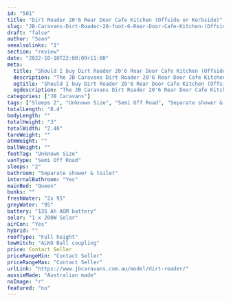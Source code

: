 ```yaml
---
id: "501"
title: "Dirt Roader 20'6 Rear Door Cafe Kitchen (Offside or Kerbside)"
slug: "JB-Caravans-Dirt-Roader-20-foot-6-Rear-Door-Cafe-Kitchen-(Offside-or-Kerbside)"
draft: "false"
author: "Sean"
seealsolinks: "1"
section: "review"
date: "2022-10-10T22:00:09+11:00"
meta:
  title: "Should I buy Dirt Roader 20'6 Rear Door Cafe Kitchen (Offside or Kerbside) by JB Caravans?"
  description: "The JB Caravans Dirt Roader 20'6 Rear Door Cafe Kitchen (Offside or Kerbside) is classed as Semi Off Road, and sleeps 2 people. It is Australian made and comes in at Unknown Size. It generally has Separate shower & toilet."
  ogtitle: "Should I buy Dirt Roader 20'6 Rear Door Cafe Kitchen (Offside or Kerbside) by JB Caravans?"
  ogdescription: "The JB Caravans Dirt Roader 20'6 Rear Door Cafe Kitchen (Offside or Kerbside) is classed as Semi Off Road, and sleeps 2 people. It is Australian made and comes in at Unknown Size. It generally has Separate shower & toilet."
categories: ["JB Caravans"]
tags: ["Sleeps 2", "Unknown Size", "Semi Off Road", "Separate shower & toilet", "Full height", "Price Unknown", "Australian made"]
totalLength: "8.4"
bodyLength: ""
totalHeight: "3"
totalWidth: "2.48"
tareWeight: ""
atmWeight: ""
ballWeight: ""
footTag: "Unknown Size"
vanType: "Semi Off Road"
sleeps: "2"
bathroom: "Separate shower & toilet"
internalBathroom: "Yes"
mainBed: "Queen"
bunks: ""
freshWater: "2x 95"
greyWater: "95"
battery: "135 Ah AGM battery"
solar: "1 x 200W Solar"
airCon: "Yes"
hybrid: ""
roofType: "Full height"
towHitch: "ALKO Ball coupling"
price: Contact Seller
priceRangeMin: "Contact Seller"
priceRangeMax: "Contact Seller"
urlLink: "https://www.jbcaravans.com.au/model/dirt-roader/"
aussieMade: "Australian made"
noImage: "r"
featured: "no"
---
```

